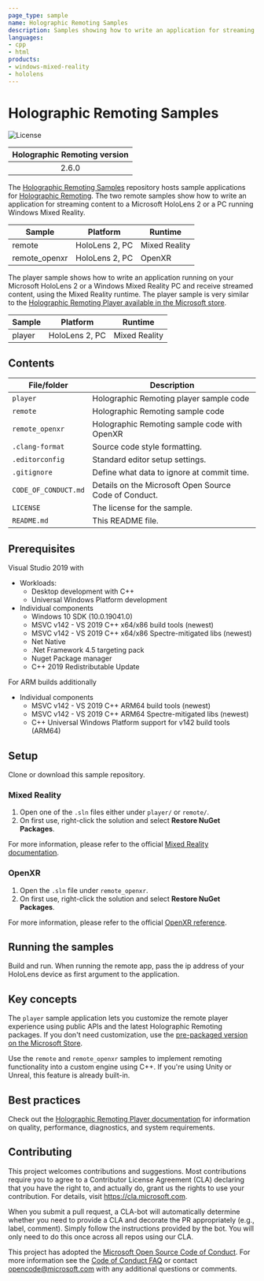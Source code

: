 ```yaml
---
page_type: sample
name: Holographic Remoting Samples
description: Samples showing how to write an application for streaming content to a Microsoft HoloLens 2 or PC running Windows Mixed Reality with the Mixed Reality or OpenXR runtime. 
languages:
- cpp
- html
products:
- windows-mixed-reality
- hololens
---
```


# Holographic Remoting Samples

![License](https://img.shields.io/badge/license-MIT-green.svg)

| Holographic Remoting version |
:-----------------: |
|2.6.0 |

The [Holographic Remoting Samples](https://github.com/microsoft/MixedReality-HolographicRemoting-Samples) repository hosts sample applications for [Holographic Remoting](https://docs.microsoft.com/en-us/windows/mixed-reality/holographic-remoting-player). The two remote samples show how to write an application for streaming content to a Microsoft HoloLens 2 or a PC running Windows Mixed Reality.

| Sample | Platform | Runtime |
| ---------- | -------- | ----------- |
| remote | HoloLens 2, PC | Mixed Reality |
| remote_openxr | HoloLens 2, PC | OpenXR |

The player sample shows how to write an application running on your Microsoft HoloLens 2 or a Windows Mixed Reality PC and receive streamed content, using the Mixed Reality runtime. The player sample is very similar to the [Holographic Remoting Player available in the Microsoft store](https://www.microsoft.com/p/holographic-remoting-player/9nblggh4sv40).

| Sample | Platform | Runtime |
| ---------- | -------- | ----------- |
| player | HoloLens 2, PC | Mixed Reality |

## Contents

| File/folder | Description |
|-------------|-------------|
| `player` | Holographic Remoting player sample code |
| `remote` | Holographic Remoting sample code |
| `remote_openxr` | Holographic Remoting sample code with OpenXR |
| `.clang-format` | Source code style formatting. |
| `.editorconfig` | Standard editor setup settings. |
| `.gitignore` | Define what data to ignore at commit time. |
| `CODE_OF_CONDUCT.md` | Details on the Microsoft Open Source Code of Conduct. |
| `LICENSE`   | The license for the sample. |
| `README.md` | This README file. |

## Prerequisites

Visual Studio 2019 with

- Workloads:
    - Desktop development with C++
    - Universal Windows Platform development
- Individual components
    - Windows 10 SDK (10.0.19041.0)
    - MSVC v142 - VS 2019 C++ x64/x86 build tools (newest)
    - MSVC v142 - VS 2019 C++ x64/x86 Spectre-mitigated libs (newest)
    - Net Native
    - .Net Framework 4.5 targeting pack
    - Nuget Package manager        
    - C++ 2019 Redistributable Update

For ARM builds additionally
- Individual components
    - MSVC v142 - VS 2019 C++ ARM64 build tools (newest)
    - MSVC v142 - VS 2019 C++ ARM64 Spectre-mitigated libs (newest)
    - C++ Universal Windows Platform support for v142 build tools (ARM64)


## Setup

Clone or download this sample repository.

### Mixed Reality

1. Open one of the ```.sln``` files either under ```player/``` or ```remote/```. 
2. On first use, right-click the solution and select **Restore NuGet Packages**.

For more information, please refer to the official [Mixed Reality documentation](https://docs.microsoft.com/en-us/windows/mixed-reality/).

### OpenXR

1. Open the ```.sln``` file under ```remote_openxr```. 
2. On first use, right-click the solution and select **Restore NuGet Packages**.

For more information, please refer to the official [OpenXR reference](https://www.khronos.org/openxr/).

## Running the samples

Build and run. When running the remote app, pass the ip address of your HoloLens device as first argument to the application.

## Key concepts 

The `player` sample application lets you customize the remote player experience using public APIs and the latest Holographic Remoting packages. If you don't need customization, use the [pre-packaged version on the Microsoft Store](https://www.microsoft.com/p/holographic-remoting-player/9nblggh4sv40).

Use the `remote` and `remote_openxr` samples to implement remoting functionality into a custom engine using C++. If you're using Unity or Unreal, this feature is already built-in.

## Best practices

Check out the [Holographic Remoting Player documentation](https://docs.microsoft.com/windows/mixed-reality/develop/platform-capabilities-and-apis/holographic-remoting-player) for information on quality, performance, diagnostics, and system requirements.

## Contributing

This project welcomes contributions and suggestions.  Most contributions require you to agree to a
Contributor License Agreement (CLA) declaring that you have the right to, and actually do, grant us
the rights to use your contribution. For details, visit https://cla.microsoft.com.

When you submit a pull request, a CLA-bot will automatically determine whether you need to provide
a CLA and decorate the PR appropriately (e.g., label, comment). Simply follow the instructions
provided by the bot. You will only need to do this once across all repos using our CLA.

This project has adopted the [Microsoft Open Source Code of Conduct](https://opensource.microsoft.com/codeofconduct/).
For more information see the [Code of Conduct FAQ](https://opensource.microsoft.com/codeofconduct/faq/) or
contact [opencode@microsoft.com](mailto:opencode@microsoft.com) with any additional questions or comments.

